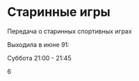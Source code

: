 # Старинные игры

Передача о старинных спортивных играх

Выходила в июне 91:

Суббота 21:00 - 21:45

6
